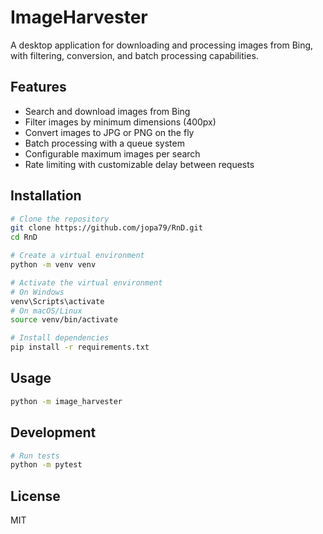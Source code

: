 # ImageHarvester

A desktop application for downloading and processing images from Bing, with filtering, conversion, and batch processing capabilities.

## Features

- Search and download images from Bing
- Filter images by minimum dimensions (400px)
- Convert images to JPG or PNG on the fly
- Batch processing with a queue system
- Configurable maximum images per search
- Rate limiting with customizable delay between requests

## Installation

```bash
# Clone the repository
git clone https://github.com/jopa79/RnD.git
cd RnD

# Create a virtual environment
python -m venv venv

# Activate the virtual environment
# On Windows
venv\Scripts\activate
# On macOS/Linux
source venv/bin/activate

# Install dependencies
pip install -r requirements.txt
```

## Usage

```bash
python -m image_harvester
```

## Development

```bash
# Run tests
python -m pytest
```

## License

MIT

